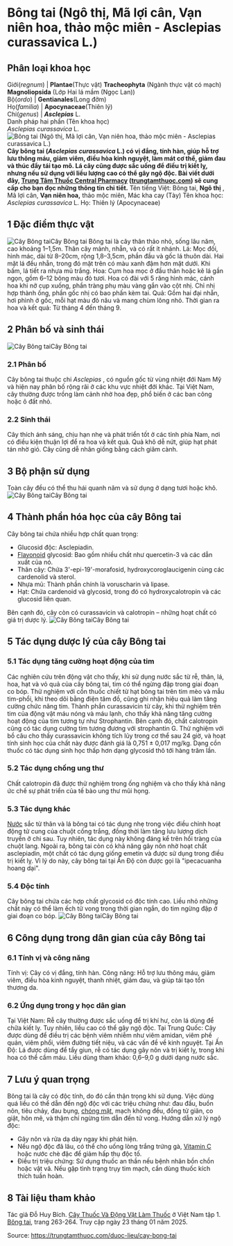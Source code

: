 # Bông tai (Ngô thị, Mã lợi cân, Vạn niên hoa, thảo mộc miên - Asclepias curassavica L.)

Phân loại khoa học  
---  
Giới(_regnum_) |  **Plantae**(Thực vật) **Tracheophyta** (Ngành thực vật có mạch) **Magnoliopsida** (Lớp Hai lá mầm (Ngọc Lan))  
Bộ(_ordo_) | **Gentianales**(Long đởm)  
Họ(_familia_) | **Apocynaceae**(Thiên lý)  
Chi(_genus_) | _**Asclepias**_ L.  
Danh pháp hai phần (Tên khoa học)  
_Asclepias curassavica_ L.  
![Bông tai \(Ngô thị, Mã lợi cân, Vạn niên hoa, thảo mộc miên - Asclepias curassavica L.\)](https://trungtamthuoc.com/images/others/bong-tai-1-0735.jpg)
**Cây bông tai (_Asclepias curassavica_ L.) có vị đắng, tính hàn, giúp hỗ trợ lưu thông máu, giảm viêm, điều hòa kinh nguyệt, làm mát cơ thể, giảm đau và thúc đẩy tái tạo mô. Lá cây cũng được sắc uống để điều trị kiết lỵ, nhưng nếu sử dụng với liều lượng cao có thể gây ngộ độc. Bài viết dưới đây, [Trung Tâm Thuốc Central Pharmacy](https://trungtamthuoc.com/ "Trung Tâm Thuốc Central Pharmacy") ([trungtamthuoc.com](https://trungtamthuoc.com/ "trungtamthuoc.com")) sẽ cung cấp cho bạn đọc những thông tin chi tiết.**
Tên tiếng Việt: Bông tai, **Ngô thị** , Mã lợi cân, **Vạn niên hoa,** thảo mộc miên, Mác kha сау (Тàу)
Tên khoa học: _Asclepias curassavica_ L.
Họ: Thiên lý (Apocynaceae)
##  1 Đặc điểm thực vật
![Cây Bông tai](https://trungtamthuoc.com/images/item/bong-tai-2.jpg)Cây Bông tai
Bông tai là cây thân thảo nhỏ, sống lâu năm, cao khoảng 1–1,5m. Thân cây mảnh, nhẵn, và có rất ít nhánh.
Lá: Mọc đối, hình mác, dài từ 8–20cm, rộng 1,8–3,5cm, phần đầu và gốc lá thuôn dài. Hai mặt lá đều nhẵn, trong đó mặt trên có màu xanh đậm hơn mặt dưới. Khi bấm, lá tiết ra nhựa mủ trắng.
Hoa: Cụm hoa mọc ở đầu thân hoặc kẽ lá gần ngọn, gồm 6–12 bông màu đỏ tươi. Hoa có đài với 5 răng hình mác, cánh hoa khi nở cụp xuống, phần tràng phụ màu vàng gắn vào cột nhị. Chỉ nhị hợp thành ống, phần gốc nhị có bao phấn kèm tai.
Quả: Gồm hai đại nhẵn, hơi phình ở gốc, mỗi hạt màu đỏ nâu và mang chùm lông nhỏ.
Thời gian ra hoa và kết quả: Từ tháng 4 đến tháng 9.
##  2 Phân bố và sinh thái
![Cây Bông tai](https://trungtamthuoc.com/images/item/bong-tai-3.jpg)Cây Bông tai
### 2.1 Phân bố
Cây bông tai thuộc chi _Asclepias_ , có nguồn gốc từ vùng nhiệt đới Nam Mỹ và hiện nay phân bố rộng rãi ở các khu vực nhiệt đới khác. Tại Việt Nam, cây thường được trồng làm cảnh nhờ hoa đẹp, phổ biến ở các ban công hoặc ô đất nhỏ.
### 2.2 Sinh thái
Cây thích ánh sáng, chịu hạn nhẹ và phát triển tốt ở các tỉnh phía Nam, nơi có điều kiện thuận lợi để ra hoa và kết quả. Quả khô dễ nứt, giúp hạt phát tán nhờ gió. Cây cũng dễ nhân giống bằng cách giâm cành.
##  3 Bộ phận sử dụng
Toàn cây đều có thể thu hái quanh năm và sử dụng ở dạng tươi hoặc khô.
![Cây Bông tai](https://trungtamthuoc.com/images/item/bong-tai-4.jpg)Cây Bông tai
##  4 Thành phần hóa học của cây Bông tai
Cây bông tai chứa nhiều hợp chất quan trọng:
  * Glucosid độc: Asclepiadin.
  * [Flavonoid](https://trungtamthuoc.com/hoat-chat/flavonoid "Flavonoid") glycosid: Bao gồm nhiều chất như quercetin-3 và các dẫn xuất của nó.
  * Thân cây: Chứa 3'-epi-19'-morafosid, hydroxycoroglaucigenin cùng các cardenolid và sterol.
  * Nhựa mủ: Thành phần chính là voruscharin và lipase.
  * Hạt: Chứa cardenoid và glycosid, trong đó có hydroxycalotropin và các glucosid liên quan.


Bên cạnh đó, cây còn có curassavicin và calotropin – những hoạt chất có giá trị dược lý.
![Cây Bông tai](https://trungtamthuoc.com/images/item/bong-tai-5.jpg)Cây Bông tai
##  5 Tác dụng dược lý của cây Bông tai
### 5.1 Tác dụng tăng cường hoạt động của tim
Các nghiên cứu trên động vật cho thấy, khi sử dụng nước sắc từ rễ, thân, lá, hoa, hạt và vỏ quả của cây bông tai, tim có thể ngừng đập trong giai đoạn co bóp. Thử nghiệm với cồn thuốc chiết từ hạt bông tai trên tim mèo và mẫu tim-phổi, khi theo dõi bằng điện tâm đồ, cũng ghi nhận hiệu quả làm tăng cường chức năng tim.
Thành phần curassavicin từ cây, khi thử nghiệm trên tim của động vật máu nóng và máu lạnh, cho thấy khả năng tăng cường hoạt động của tim tương tự như Strophantin. Bên cạnh đó, chất calotropin cũng có tác dụng cường tim tương đương với strophantin G.
Thử nghiệm với bồ câu cho thấy curassavicin không tích lũy trong cơ thể sau 24 giờ, và hoạt tính sinh học của chất này được đánh giá là 0,751 ± 0,017 mg/kg. Dạng cồn thuốc có tác dụng sinh học thấp hơn dạng glycosid thô tới hàng trăm lần.
### 5.2 Tác dụng chống ung thư
Chất calotropin đã được thử nghiệm trong ống nghiệm và cho thấy khả năng ức chế sự phát triển của tế bào ung thư mũi họng.
### 5.3 Tác dụng khác
[Nước](https://trungtamthuoc.com/hoat-chat/nuoc "Nước") sắc từ thân và lá bông tai có tác dụng nhẹ trong việc điều chỉnh hoạt động tử cung của chuột cống trắng, đồng thời làm tăng lưu lượng dịch truyền ở chi sau. Tuy nhiên, tác dụng này không đáng kể trên hồi tràng của chuột lang. Ngoài ra, bông tai còn có khả năng gây nôn nhờ hoạt chất asclepiadin, một chất có tác dụng giống emetin và được sử dụng trong điều trị kiết lỵ. Vì lý do này, cây bông tai tại Ấn Độ còn được gọi là "ipecacuanha hoang dại".
### 5.4 Độc tính
Cây bông tai chứa các hợp chất glycosid có độc tính cao. Liều nhỏ những chất này có thể làm ếch tử vong trong thời gian ngắn, do tim ngừng đập ở giai đoạn co bóp.
![Cây Bông tai](https://trungtamthuoc.com/images/item/bong-tai-6.jpg)Cây Bông tai
##  6 Công dụng trong dân gian của cây Bông tai
### 6.1 Tính vị và công năng
Tính vị: Cây có vị đắng, tính hàn.
Công năng: Hỗ trợ lưu thông máu, giảm viêm, điều hòa kinh nguyệt, thanh nhiệt, giảm đau, và giúp tái tạo tổn thương da.
### 6.2 Ứng dụng trong y học dân gian
Tại Việt Nam: Rễ cây thường được sắc uống để trị khí hư, còn lá dùng để chữa kiết lỵ. Tuy nhiên, liều cao có thể gây ngộ độc.
Tại Trung Quốc: Cây được dùng để điều trị các bệnh viêm nhiễm như viêm amidan, viêm phế quản, viêm phổi, viêm đường tiết niệu, và các vấn đề về kinh nguyệt.
Tại Ấn Độ: Lá được dùng để tẩy giun, rễ có tác dụng gây nôn và trị kiết lỵ, trong khi hoa có thể cầm máu.
Liều dùng tham khảo: 0,6–9,0 g dưới dạng nước sắc.
##  7 Lưu ý quan trọng
Bông tai là cây có độc tính, do đó cần thận trọng khi sử dụng. Việc dùng quá liều có thể dẫn đến ngộ độc với các triệu chứng như: đau đầu, buồn nôn, tiêu chảy, đau bụng, [chóng mặt](https://trungtamthuoc.com/bai-viet/chong-mat "chóng mặt"), mạch không đều, đồng tử giãn, co giật, hôn mê, và thậm chí ngừng tim dẫn đến tử vong.
Hướng dẫn xử lý ngộ độc:
  * Gây nôn và rửa dạ dày ngay khi phát hiện.
  * Nếu ngộ độc đã lâu, có thể cho uống lòng trắng trứng gà, [Vitamin C](https://trungtamthuoc.com/hoat-chat/vitamin-c "Vitamin C") hoặc nước chè đặc để giảm hấp thụ độc tố.
  * Điều trị triệu chứng: Sử dụng thuốc an thần nếu bệnh nhân bồn chồn hoặc vật vã. Nếu gặp tình trạng trụy tim mạch, cần dùng thuốc kích thích tuần hoàn.


##  8 Tài liệu tham khảo
Tác giả Đỗ Huy Bích. [Cây Thuốc Và Động Vật Làm Thuốc](https://trungtamthuoc.com/bai-viet/doc-online-va-tai-mien-phi-pdf-sach-cay-thuoc-va-dong-vat-lam-thuoc-o-viet-nam "Cây Thuốc Và Động Vật Làm Thuốc") ở Việt Nam tập 1. [Bông tai](https://trungtamthuoc.com/upload/pdf/cay-thuoc-va-dong-vat-lam-thuoc-tap-1-trungtamthuoc.com.pdf), trang 263-264. Truy cập ngày 23 tháng 01 năm 2025.


Source: https://trungtamthuoc.com/duoc-lieu/cay-bong-tai